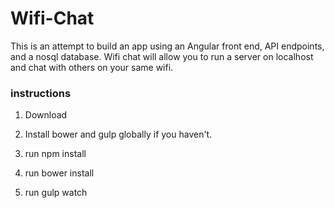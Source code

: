 # Wifi-Chat
This is an attempt to build an app using an Angular front end, API endpoints, and a nosql database. Wifi chat will allow you to run a server on localhost and chat with others on your same wifi.

### instructions

1. Download

1. Install bower and gulp globally if you haven't.

1. run npm install

1. run bower install

1. run gulp watch
